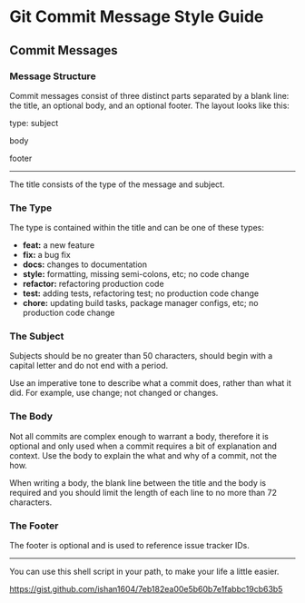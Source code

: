 # Git Commit Message Style Guide

## Commit Messages

### Message Structure
Commit messages consist of three distinct parts separated by a blank line: the title, an optional body, and an optional footer. The layout looks like this:

type: subject

body

footer

***

The title consists of the type of the message and subject.

### The Type
The type is contained within the title and can be one of these types:

* **feat:** a new feature
* **fix:** a bug fix
* **docs:** changes to documentation
* **style:** formatting, missing semi-colons, etc; no code change
* **refactor:** refactoring production code
* **test:** adding tests, refactoring test; no production code change
* **chore:** updating build tasks, package manager configs, etc; no production code change

### The Subject
Subjects should be no greater than 50 characters, should begin with a capital letter and do not end with a period.

Use an imperative tone to describe what a commit does, rather than what it did. For example, use change; not changed or changes.

### The Body
Not all commits are complex enough to warrant a body, therefore it is optional and only used when a commit requires a bit of explanation and context. Use the body to explain the what and why of a commit, not the how.

When writing a body, the blank line between the title and the body is required and you should limit the length of each line to no more than 72 characters.

### The Footer
The footer is optional and is used to reference issue tracker IDs.

***

You can use this shell script in your path, to make your life a little easier.

https://gist.github.com/ishan1604/7eb182ea00e5b60b7e1fabbc19cb63b5
